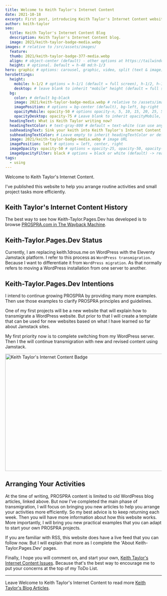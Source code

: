 ```yaml
---
title: Welcome to Keith Taylor's Internet Content
date: 2021-10-18
excerpt: First post, introducing Keith Taylor's Internet Content website.
author: keith-taylor
seo:
  title: Keith Taylor's Internet Content Blog
  description: Keith Taylor's Internet Content blog.
  image: 2021/keith-taylor-badge-media.webp
images: # relative to /src/assets/images/
  feature:
  thumb: 2021/keith-taylor-badge-377-media.webp
  align: # object-center (default) - other options at https://tailwindcss.com/docs/object-position
  height: # optional. Default = h-48 md:h-1/3
hero: graphic # options: carousel, graphic, video, split (text & image)
heroSettings:
  height:
    mobile: h-1/2 # options = h-1/1 (default = full screen), h-1/2, h-1/3, h-3/4, h-9/10, h-48 (12rem, 192px), h-56 (14rem, 224px), h-64 (16rem, 256px)
    desktop: # leave blank to inherit "mobile" height (default = full screen)
  bg:
    color: # default bg-black
    image: 2021/keith-taylor-badge-media.webp # relative to /assets/images/
    imagePosition: # options = bg-center (default), bg-left, bg-right
    opacityMobile: opacity-50 # options opacity-n, 5, 10, 15, 20, 25, 50, 75, 100 (default)
    opacityDesktop: opacity-75 # Leave blank to inherit opacityMobile, use same options as opacityMobile
  headingText: What is Keith Taylor writing now?
  headingTextColor: # text-gray-800 # default = text-white (can use any TailwindCSS text-[color]-[xxx])
  subheadingText: Sink your keith into Keith Taylor's Internet Content.
  subheadingTextColor: # Leave empty to inherit headingTextColor or default (text-white) or use any text-[color]-[xxx]
  image: 2021/keith-taylor-badge-media.webp # image URL
  imagePosition: left # options = left, center, right
  imageOpacity: opacity-50 # options = opacity-25, opacity-50, opacity-75, opacity-100 (default)
  imageOpacityFilter: black # options = black or white (default) -> really depends on your background image
tags:
  - using
---
```


Welcome to Keith Taylor's Internet Content.

I've published this website to help you arrange routine activities and small project tasks more efficiently.

<h2 id="history">Keith Taylor's Internet Content History</h2>

The best way to see how Keith-Taylor.Pages.Dev has developed is to browse <a href="https://web.archive.org/web/20130616012046/http://prospra.com/">PROSPRA.com in The Wayback Machine</a>.

<h2 id="status">Keith-Taylor.Pages.Dev Status</h2>

Currently, I am replacing keith.1drous.me on WordPress with the Eleventy Jamstack platform. I refer to this process as `WordPress transmigration`. Because I want to differentiate it from `WordPress migration`. As that normally refers to moving a WordPress installation from one server to another.

<h2 id="intent">Keith-Taylor.Pages.Dev Intentions</h2>

I intend to continue growing PROSPRA by providing many more examples. Then use those examples to clarify PROSPRA principles and guidelines.

One of my first projects will be a new website that will explain how to transmigrate a WordPress website. But prior to that I will create a template that can be used for new websites based on what I have learned so far about Jamstack sites.

My first priority now is to complete switching from my WordPress server. Then I the will continue transmigration with new and revised content using Jamstack.

<img src="/assets/images/2021/keith-taylor-badge-media.webp" alt="Keith Taylor's Internet Content Badge"  width="610" height="377">
<h2 id="next">Arranging Your Activities</h2>

At the time of writing, PROSPRA content is limited to old WordPress blog articles, linked above. But now I've completed the main phase of transmigration, I will focus on bringing you new articles to help you arrange your activities more efficiently. So my best advice is to keep returning each week. Then you will have more information about how this website works. More importantly, I will bring you new practical examples that you can adapt to start your own PROSPRA projects.

If you are familiar with RSS, this website does have a live feed that you can follow now. But I will explain that more as I complete the 'About Keith-Taylor.Pages.Dev' pages.

Finally, I hope you will comment on, and start your own, <a href="https://github.com/kct2020/keith-taylor-11ta/issues">Keith Taylor's Internet Content Issues</a>. Because that's the best way to encourage me to put your concerns at the top of my ToDo List.

<hr />

Leave Welcome to Keith Taylor's Internet Content to read more <a href="/keith-taylor-blog">Keith Taylor's Blog Articles</a>.
